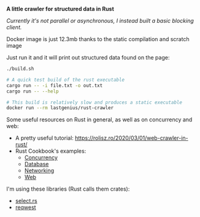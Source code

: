 **A little crawler for structured data in Rust**

*Currently it's not parallel or asynchronous, I instead built a basic blocking client.*

Docker image is just 12.3mb thanks to the static compilation and scratch image

Just run it and it will print out structured data found on the page:

```bash
./build.sh

# A quick test build of the rust executable
cargo run -- -i file.txt -o out.txt
cargo run -- --help

# This build is relatively slow and produces a static executable
docker run --rm lastgenius/rust-crawler
```

Some useful resources on Rust in general, as well as on concurrency and web:
* A pretty useful tutorial: https://rolisz.ro/2020/03/01/web-crawler-in-rust/
* Rust Cookbook's examples:
    * [Concurrency](https://rust-lang-nursery.github.io/rust-cookbook/concurrency.html)
    * [Database](https://rust-lang-nursery.github.io/rust-cookbook/database.html)
    * [Networking](https://rust-lang-nursery.github.io/rust-cookbook/net.html)
    * [Web](https://rust-lang-nursery.github.io/rust-cookbook/web.html)

I'm using these libraries (Rust calls them crates):
* [select.rs](https://github.com/utkarshkukreti/select.rs)
* [reqwest](https://github.com/seanmonstar/reqwest)
